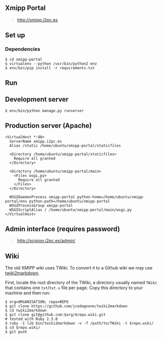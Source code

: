 ## Xmipp Portal

> http://xmipp.i2pc.es

## Set up

### Dependencies

```
$ cd xmipp-portal
$ virtualenv --python /usr/bin/python2 env
$ env/bin/pip install -r requirements.txt
```

## Run

## Development server

```
$ env/bin/python manage.py runserver
```

## Production server (Apache)

```
<VirtualHost *:80>
  ServerName xmipp.i2pc.es
  Alias /static /home/ubuntu/xmipp-portal/staticfiles

  <Directory /home/ubuntu/xmipp-portal/staticfiles>
    Require all granted
  </Directory>

  <Directory /home/ubuntu/xmipp-portal/main>
    <Files wsgi.py>
      Require all granted
    </Files>
  </Directory>

  WSGIDaemonProcess xmipp-portal python-home=/home/ubuntu/xmipp-portal/env python-path=/home/ubuntu/xmipp-portal
  WSGIProcessGroup xmipp-portal
  WSGIScriptAlias / /home/ubuntu/xmipp-portal/main/wsgi.py
</VirtualHost>
```

## Admin interface (requires password)

> http://scipion.i2pc.es/admin/

## Wiki

The old XMIPP wiki uses TWiki. To convert it to a Github wiki we may use [twiki2markdown](https://github.com/jcodagnone/twiki2markdown).

First, locate the root directory of the TWiki, a directory usually named `TWiki` that contains one `txt`/`txt.v` file per page. Copy this directory to your machine and then run:

```
$ org=ORGANISATION; repo=REPO
$ git clone https://github.com/jcodagnone/twiki2markdown
$ cd twiki2markdown
$ git clone git@github.com:$org/$repo.wiki.git
# tested with Ruby 2.3.0
$ ruby -I lib bin/twiki2markdown -v -f /path/to/TWiki -t $repo.wiki/
$ cd $repo.wiki/
$ git push
```
